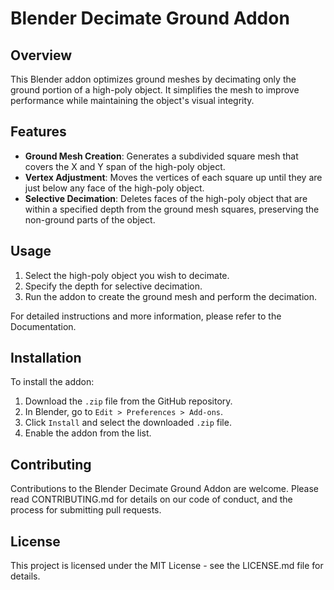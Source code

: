 # Blender Decimate Ground Addon

## Overview
This Blender addon optimizes ground meshes by decimating only the ground portion of a high-poly object. It simplifies the mesh to improve performance while maintaining the object's visual integrity.

## Features
- **Ground Mesh Creation**: Generates a subdivided square mesh that covers the X and Y span of the high-poly object.
- **Vertex Adjustment**: Moves the vertices of each square up until they are just below any face of the high-poly object.
- **Selective Decimation**: Deletes faces of the high-poly object that are within a specified depth from the ground mesh squares, preserving the non-ground parts of the object.

## Usage
1. Select the high-poly object you wish to decimate.
2. Specify the depth for selective decimation.
3. Run the addon to create the ground mesh and perform the decimation.

For detailed instructions and more information, please refer to the Documentation.

## Installation
To install the addon:
1. Download the `.zip` file from the GitHub repository.
2. In Blender, go to `Edit > Preferences > Add-ons`.
3. Click `Install` and select the downloaded `.zip` file.
4. Enable the addon from the list.

## Contributing
Contributions to the Blender Decimate Ground Addon are welcome. Please read CONTRIBUTING.md for details on our code of conduct, and the process for submitting pull requests.

## License
This project is licensed under the MIT License - see the LICENSE.md file for details.
